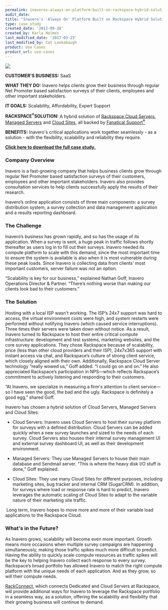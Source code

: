 ```yaml
---
permalink: inaveros-always-on-platform-built-on-rackspace-hybrid-solution/
audit_date:
title: "Inavero's 'Always On' Platform Built on Rackspace Hybrid Solution"
type: case_study
created_date: '2012-09-28'
created_by: Karla Holmes
last_modified_date: '2017-03-23'
last_modified_by: Cat Lookabaugh
product: Use Cases
product_url: use-cases
---
```


<a href="http://www.inavero.com/">
   <img src="{% asset_path use-cases/inaveros-always-on-platform-built-on-rackspace-hybrid-solution/inavero_logo.png %}" />
</a>

**CUSTOMER'S BUSINESS:** SaaS

**WHAT THEY DO:** Inavero helps clients grow their business through
regular Net Promoter based satisfaction surveys of their clients,
employees and other important stakeholders.

**IT GOALS:** Scalability, Affordability, Expert Support

**RACKSPACE<sup>&reg;</sup>SOLUTION:** A hybrid solution of [Rackspace Cloud
Servers](http://www.rackspace.com/cloud/cloud_hosting_products/servers/),
[Managed Servers](http://www.rackspace.com/managed_hosting/index.php)
and [Cloud
Sites](http://www.rackspace.com/cloud/cloud_hosting_products/sites/),
all backed by [Fanatical
Support<sup>&reg;</sup>](http://www.rackspace.com/whyrackspace/support/)

**BENEFITS:** Inavero's critical applications work together seamlessly -
as a solution - with the flexibility, scalability and reliability they require.

**[Click here to download the full case
study.](http://c1776742.r42.cf0.rackcdn.com/downloads/pdfs/CaseStudy_Inavero.pdf)**

### Company Overview

Inavero is a fast-growing company that helps business clients grow
through regular Net Promoter based satisfaction surveys of their
customers, employees and other important stakeholders. Inavero also
provides consultation services to help clients successfully apply the
results of their research.

Inavero’s online application consists of three main components: a survey
distribution system, a survey collection and data management application
and a results reporting dashboard.

### The Challenge

Inavero’s business has grown rapidly, and so has the usage of its
application. When a survey is sent, a huge peak in traffic follows
shortly thereafter as users log in to fill out their surveys. Inavero
needed its compute platform to scale with this demand, since the most
important time to ensure the system is available is also when it is most
vulnerable during these peak loads. Since Inavero is collecting data
from clients’ most important customers, server failure was not an
option.

“Scalability is key for our business,” explained Nathan Goff, Inavero
Operations Director & Partner. “There’s nothing worse than making our
clients look bad to their customers.”

### The Solution

Hosting with a local ISP wasn’t working. The ISP’s 24x7 support was hard
to access, the virtual environment costs were high, and system restarts
were performed without notifying Inavero (which caused service
interruptions). Three times their servers were taken down without
notice. As a result, Inavero turned to Rackspace to host their entire
critical compute infrastructure: development and test systems, marketing
websites, and the core survey applications. They chose Rackspace because
of scalability, price (less than other cloud providers and their ISP),
24x7x365 support with instant access via chat, and Rackspace’s culture
of strong client service, which closely aligned with their own.
Additionally, Rackspace Cloud Server technology “really wowed us,” Goff
added. “I could go on and on.” He also appreciated Rackspace’s
participation in NPS—which reflects Rackspace’s commitment to actively
listening and responding to their customers.

“At Inavero, we specialize in measuring a firm's attention to client
service—so I have seen the good, the bad and the ugly. Rackspace is
definitely a good egg,” shared Goff.

Inavero has chosen a hybrid solution of Cloud Servers, Managed Servers
and Cloud Sites:

-   Cloud Servers: Inavero uses Cloud Servers to host their survey platform for
surveys with a defined distribution. Cloud Servers can be added quickly when a
new survey launches and sized to the needs of each survey. Cloud Servers also
houses their internal survey management UI and external survey dashboard UI, as
well as their development environment.

-   Managed Servers: They use Managed Servers to house their main database and
Sendmail server. “This is where the heavy disk I/O stuff is done,” Goff
explained.

-   Cloud Sites: They use many Cloud Sites for different purposes, including
marketing sites, bug tracker and internal CRM (SugarCRM). In addition, for
surveys where load or response rate is hard to predict, Inavero leverages the
automatic scaling of Cloud Sites to adapt to the variable nature of their
marketing site traffic.

 Long term, Inavero hopes to move more and more of their variable load
applications to the Rackspace Cloud.

### What's in the Future?

As Inavero grows, scalability will become even more important. Growth
means more occasions when multiple survey campaigns are happening
simultaneously, making those traffic spikes much more difficult to
predict. Having the ability to quickly scale compute resources as
traffic spikes will be the key to helping Inavero collect each response
to every survey. Rackspace’s broad portfolio has allowed Inavero to
match the right compute platform with the unique needs of each
application. And as they grow, so will their compute needs.

[RackConnect](http://www.rackspace.com/hosting_solutions/hybrid_hosting/rackconnect/),
which connects Dedicated and Cloud Servers at Rackspace, will provide
additional ways for Inavero to leverage the Rackspace portfolio in a
seamless way, as a solution, offering the scalability and flexibility
that their growing business will continue to demand.
